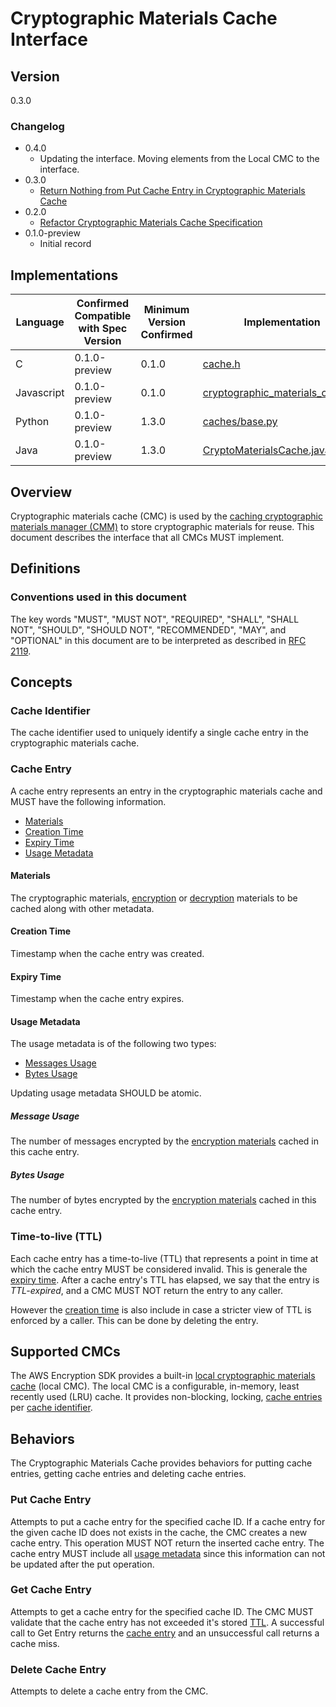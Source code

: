 [//]: # "Copyright Amazon.com Inc. or its affiliates. All Rights Reserved."
[//]: # "SPDX-License-Identifier: CC-BY-SA-4.0"

# Cryptographic Materials Cache Interface

## Version

0.3.0

### Changelog

- 0.4.0
  - Updating the interface. Moving elements from the Local CMC to the interface.
- 0.3.0
  - [Return Nothing from Put Cache Entry in Cryptographic Materials Cache](../changes/2020-07-20_put-cache-entry-returns-nothing/change.md)
- 0.2.0
  - [Refactor Cryptographic Materials Cache Specification](../changes/2020-07-14_refactor-cmc-spec/change.md)
- 0.1.0-preview
  - Initial record

## Implementations

| Language   | Confirmed Compatible with Spec Version | Minimum Version Confirmed | Implementation                                                                                                                                                       |
| ---------- | -------------------------------------- | ------------------------- | -------------------------------------------------------------------------------------------------------------------------------------------------------------------- |
| C          | 0.1.0-preview                          | 0.1.0                     | [cache.h](https://github.com/aws/aws-encryption-sdk-c/blob/master/include/aws/cryptosdk/cache.h)                                                                     |
| Javascript | 0.1.0-preview                          | 0.1.0                     | [cryptographic_materials_cache.ts](https://github.com/awslabs/aws-encryption-sdk-javascript/blob/master/modules/cache-material/src/cryptographic_materials_cache.ts) |
| Python     | 0.1.0-preview                          | 1.3.0                     | [caches/base.py](https://github.com/aws/aws-encryption-sdk-python/blob/master/src/aws_encryption_sdk/caches/base.py)                                                 |
| Java       | 0.1.0-preview                          | 1.3.0                     | [CryptoMaterialsCache.java](https://github.com/aws/aws-encryption-sdk-java/blob/master/src/main/java/com/amazonaws/encryptionsdk/caching/CryptoMaterialsCache.java)  |

## Overview

Cryptographic materials cache (CMC) is used by the [caching cryptographic materials manager (CMM)](caching-cmm.md)
to store cryptographic materials for reuse.
This document describes the interface that all CMCs MUST implement.

## Definitions

### Conventions used in this document

The key words "MUST", "MUST NOT", "REQUIRED", "SHALL", "SHALL NOT", "SHOULD", "SHOULD NOT", "RECOMMENDED", "MAY", and "OPTIONAL"
in this document are to be interpreted as described in [RFC 2119](https://tools.ietf.org/html/rfc2119).

## Concepts

### Cache Identifier

The cache identifier used to uniquely identify a single cache entry
in the cryptographic materials cache.

### Cache Entry

A cache entry represents an entry in the cryptographic materials cache
and MUST have the following information.

- [Materials](#materials)
- [Creation Time](#creation-time)
- [Expiry Time](#expiry-time)
- [Usage Metadata](#usage-metadata)

#### Materials

The cryptographic materials,
[encryption](structures.md#encryption-materials) or [decryption](structuresmd#decryption-materials)
materials to be cached along with other metadata.

#### Creation Time

Timestamp when the cache entry was created.

#### Expiry Time

Timestamp when the cache entry expires.

#### Usage Metadata

The usage metadata is of the following two types:

- [Messages Usage](#message-usage)
- [Bytes Usage](#bytes-usage)

Updating usage metadata SHOULD be atomic.

##### Message Usage

The number of messages encrypted
by the [encryption materials](structures.md#encryption-materials)
cached in this cache entry.

##### Bytes Usage

The number of bytes encrypted by the [encryption materials](structures.md#encryption-materials)
cached in this cache entry.

### Time-to-live (TTL)

Each cache entry has a time-to-live (TTL)
that represents a point in time at which the cache entry
MUST be considered invalid.
This is generale the [expiry time](#expiry-time).
After a cache entry's TTL has elapsed,
we say that the entry is _TTL-expired_,
and a CMC MUST NOT return the entry to any caller.

However the [creation time](#creation-time) is also include
in case a stricter view of TTL is enforced by a caller.
This can be done by deleting the entry.

## Supported CMCs

The AWS Encryption SDK provides a built-in [local cryptographic materials cache](local-cryptographic-materials-cache.md) (local CMC).
The local CMC is a configurable, in-memory, least recently used (LRU) cache.
It provides non-blocking, locking, [cache entries](#cache-entry) per [cache identifier](#cache-identifier).

## Behaviors

The Cryptographic Materials Cache
provides behaviors for putting cache entries,
getting cache entries and deleting cache entries.

### Put Cache Entry

Attempts to put a cache entry for the specified cache ID.
If a cache entry for the given cache ID does not exists in the cache,
the CMC creates a new cache entry.
This operation MUST NOT return the inserted cache entry.
The cache entry MUST include all [usage metadata](#usage-metadata)
since this information can not be updated after the put operation.

### Get Cache Entry

Attempts to get a cache entry for the specified cache ID.
The CMC MUST validate that the cache entry
has not exceeded it's stored [TTL](#time-to-live-ttl).
A successful call to Get Entry returns the [cache entry](#cache-entry)
and an unsuccessful call returns a cache miss.

### Delete Cache Entry

Attempts to delete a cache entry from the CMC.
